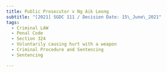 ```yaml
---
title: Public Prosecutor v Ng Aik Leong
subtitle: "[2021] SGDC 111 / Decision Date: 15\_June\_2021"
tags:
  - Criminal LAW
  - Penal Code
  - Section 324
  - Voluntarily causing hurt with a weapon
  - Criminal Procedure and Sentencing
  - Sentencing

---
```

